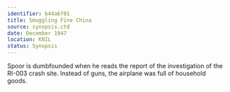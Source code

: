 ```yaml
---
identifier: b44a6f01
title: Smuggling Fine China
source: synopsis.ctd 
date: December 1947
location: KNIL
status: Synopsis
---
```

Spoor is dumbfounded when he reads the report of the investigation of the RI-003 crash site. Instead of guns, the airplane was full of household goods.